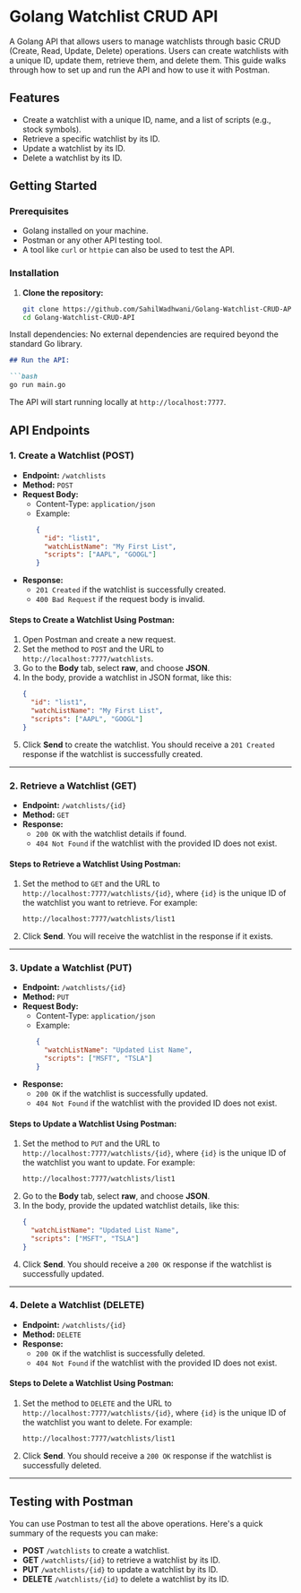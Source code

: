 # Golang Watchlist CRUD API

A Golang API that allows users to manage watchlists through basic CRUD (Create, Read, Update, Delete) operations. Users can create watchlists with a unique ID, update them, retrieve them, and delete them. This guide walks through how to set up and run the API and how to use it with Postman.

## Features

- Create a watchlist with a unique ID, name, and a list of scripts (e.g., stock symbols).
- Retrieve a specific watchlist by its ID.
- Update a watchlist by its ID.
- Delete a watchlist by its ID.

## Getting Started

### Prerequisites

- Golang installed on your machine.
- Postman or any other API testing tool.
- A tool like `curl` or `httpie` can also be used to test the API.

### Installation

1. **Clone the repository:**
   ```bash
   git clone https://github.com/SahilWadhwani/Golang-Watchlist-CRUD-API.git
   cd Golang-Watchlist-CRUD-API
Install dependencies: No external dependencies are required beyond the standard Go library.

```markdown
## Run the API:

```bash
go run main.go
```

The API will start running locally at `http://localhost:7777`.

## API Endpoints

### 1. Create a Watchlist (POST)

- **Endpoint:** `/watchlists`
- **Method:** `POST`
- **Request Body:**
  - Content-Type: `application/json`
  - Example:
    ```json
    {
      "id": "list1",
      "watchListName": "My First List",
      "scripts": ["AAPL", "GOOGL"]
    }
    ```
- **Response:**
  - `201 Created` if the watchlist is successfully created.
  - `400 Bad Request` if the request body is invalid.

#### Steps to Create a Watchlist Using Postman:

1. Open Postman and create a new request.
2. Set the method to `POST` and the URL to `http://localhost:7777/watchlists`.
3. Go to the **Body** tab, select **raw**, and choose **JSON**.
4. In the body, provide a watchlist in JSON format, like this:
    ```json
    {
      "id": "list1",
      "watchListName": "My First List",
      "scripts": ["AAPL", "GOOGL"]
    }
    ```
5. Click **Send** to create the watchlist. You should receive a `201 Created` response if the watchlist is successfully created.

---

### 2. Retrieve a Watchlist (GET)

- **Endpoint:** `/watchlists/{id}`
- **Method:** `GET`
- **Response:**
  - `200 OK` with the watchlist details if found.
  - `404 Not Found` if the watchlist with the provided ID does not exist.

#### Steps to Retrieve a Watchlist Using Postman:

1. Set the method to `GET` and the URL to `http://localhost:7777/watchlists/{id}`, where `{id}` is the unique ID of the watchlist you want to retrieve. For example:
    ```bash
    http://localhost:7777/watchlists/list1
    ```
2. Click **Send**. You will receive the watchlist in the response if it exists.

---

### 3. Update a Watchlist (PUT)

- **Endpoint:** `/watchlists/{id}`
- **Method:** `PUT`
- **Request Body:**
  - Content-Type: `application/json`
  - Example:
    ```json
    {
      "watchListName": "Updated List Name",
      "scripts": ["MSFT", "TSLA"]
    }
    ```
- **Response:**
  - `200 OK` if the watchlist is successfully updated.
  - `404 Not Found` if the watchlist with the provided ID does not exist.

#### Steps to Update a Watchlist Using Postman:

1. Set the method to `PUT` and the URL to `http://localhost:7777/watchlists/{id}`, where `{id}` is the unique ID of the watchlist you want to update. For example:
    ```bash
    http://localhost:7777/watchlists/list1
    ```
2. Go to the **Body** tab, select **raw**, and choose **JSON**.
3. In the body, provide the updated watchlist details, like this:
    ```json
    {
      "watchListName": "Updated List Name",
      "scripts": ["MSFT", "TSLA"]
    }
    ```
4. Click **Send**. You should receive a `200 OK` response if the watchlist is successfully updated.

---

### 4. Delete a Watchlist (DELETE)

- **Endpoint:** `/watchlists/{id}`
- **Method:** `DELETE`
- **Response:**
  - `200 OK` if the watchlist is successfully deleted.
  - `404 Not Found` if the watchlist with the provided ID does not exist.

#### Steps to Delete a Watchlist Using Postman:

1. Set the method to `DELETE` and the URL to `http://localhost:7777/watchlists/{id}`, where `{id}` is the unique ID of the watchlist you want to delete. For example:
    ```bash
    http://localhost:7777/watchlists/list1
    ```
2. Click **Send**. You should receive a `200 OK` response if the watchlist is successfully deleted.

---

## Testing with Postman

You can use Postman to test all the above operations. Here's a quick summary of the requests you can make:

- **POST** `/watchlists` to create a watchlist.
- **GET** `/watchlists/{id}` to retrieve a watchlist by its ID.
- **PUT** `/watchlists/{id}` to update a watchlist by its ID.
- **DELETE** `/watchlists/{id}` to delete a watchlist by its ID.
```

